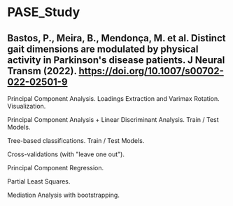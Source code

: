 


# PASE_Study
## Bastos, P., Meira, B., Mendonça, M. et al. Distinct gait dimensions are modulated by physical activity in Parkinson's disease patients. J Neural Transm (2022). https://doi.org/10.1007/s00702-022-02501-9



Principal Component Analysis. Loadings Extraction and Varimax Rotation. Visualization.

Principal Component Analysis + Linear Discriminant Analysis. Train / Test Models.

Tree-based classifications. Train / Test Models.

Cross-validations (with "leave one out").

Principal Component Regression.

Partial Least Squares.

Mediation Analysis with bootstrapping.


